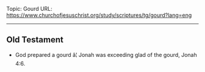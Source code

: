 Topic: Gourd
URL: https://www.churchofjesuschrist.org/study/scriptures/tg/gourd?lang=eng

---

## Old Testament

- God prepared a gourd â¦ Jonah was exceeding glad of the gourd, Jonah 4:6.

